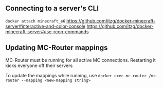 ## Connecting to a server's CLI
`docker attach minecraft_e6`
https://github.com/itzg/docker-minecraft-server#interactive-and-color-console
https://github.com/itzg/docker-minecraft-server#use-rcon-commands

## Updating MC-Router mappings
MC-Router must be running for all active MC connections. Restarting it kicks everyone off their servers

To update the mappings while running, use `docker exec mc-router /mc-router --mapping <new-mapping string>`